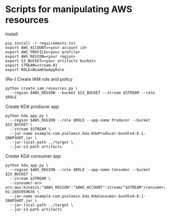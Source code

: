# Scripts for manipulating AWS resources

Install:

```
pip install -r requirements.txt
export AWS_ACCOUNT=<your account id>
export AWS_PROFILE=<your profile>
export AWS_REGION=<your region>
export S3_BUCKET=<your artifacts bucket>
export STREAM=stream-01
export ROLE=BeamKdaAppRole
```

(Re-) Create IAM role and policy

```
python create_iam_resources.py \
  --region $AWS_REGION --bucket $S3_BUCKET --stream $STREAM --role $ROLE
```

Create KDA producer app

```
python kda_app.py \
  --region $AWS_REGION --role $ROLE --app-name Producer --bucket $S3_BUCKET \
  --stream $STREAM \
  --jar-name example-com.psolomin.kda.KdaProducer-bundled-0.1-SNAPSHOT.jar \
  --jar-local-path ../target \
  --jar-s3-path artifacts
```


Create KDA consumer app

```
python kda_app.py \
  --region $AWS_REGION --role $ROLE --app-name Consumer --bucket $S3_BUCKET \
  --stream $STREAM \
  --consumer-arn arn:aws:kinesis:"$AWS_REGION":"$AWS_ACCOUNT":stream/"$STREAM"/consumer/consumer-01:1665959636 \
  --jar-name example-com.psolomin.kda.KdaConsumer-bundled-0.1-SNAPSHOT.jar \
  --jar-local-path ../target \
  --jar-s3-path artifacts
```
